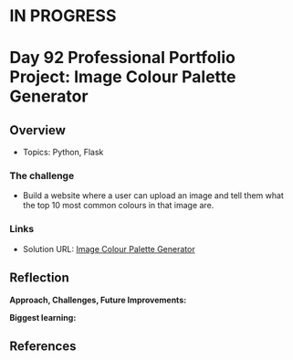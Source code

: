 # IN PROGRESS
# Day 92 Professional Portfolio Project: Image Colour Palette Generator


## Overview

- Topics: Python, Flask

### The challenge

- Build a website where a user can upload an image and tell them what the top 10 most common colours in that image are.
 
### Links

- Solution URL: [Image Colour Palette Generator](https://github.com/Mikerniker/100_Days_of_Python/tree/main/Day92)

## Reflection
**Approach, Challenges, Future Improvements:** 


**Biggest learning:**


## References
